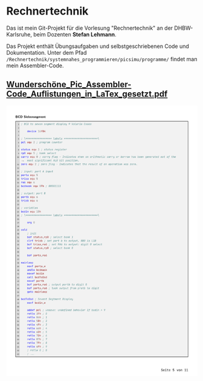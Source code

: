 # Rechnertechnik

Das ist mein Git-Projekt für die Vorlesung "Rechnertechnik" an der DHBW-Karlsruhe, beim Dozenten **Stefan Lehmann**.

Das Projekt enthält Übungsaufgaben und selbstgeschriebenen Code und Dokumentation.
Unter dem Pfad ```/Rechnertechnik/systemnahes_programmieren/picsimu/programme/``` findet man mein Assembler-Code.


## [Wunderschöne_Pic_Assembler-Code_Auflistungen_in_LaTex_gesetzt.pdf](Wundersch%C3%B6ne_Pic_Assembler-Code_Auflistungen_in_LaTex_gesetzt.pdf)

![assembler_listing.png](images%2Fassembler_listing.png)

